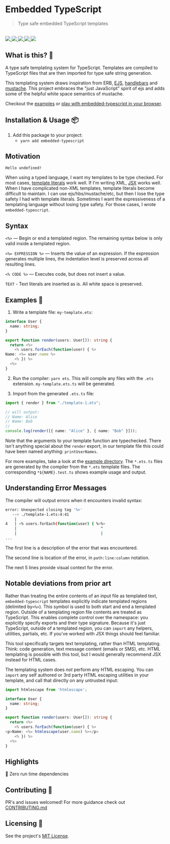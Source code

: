 # Embedded TypeScript

<blockquote>Type safe embedded TypeScript templates</blockquote>

<br />

<a href="https://www.npmjs.com/package/embedded-typescript">
  <img src="https://img.shields.io/npm/v/embedded-typescript.svg">
</a>
<a href="https://github.com/tatethurston/embedded-typescript/blob/master/LICENSE">
  <img src="https://img.shields.io/npm/l/embedded-typescript.svg">
</a>
<a href="https://bundlephobia.com/result?p=embedded-typescript">
  <img src="https://img.shields.io/bundlephobia/minzip/embedded-typescript">
</a>
<a href="https://www.npmjs.com/package/embedded-typescript">
  <img src="https://img.shields.io/npm/dy/embedded-typescript.svg">
</a>
<a href="https://github.com/tatethurston/embedded-typescript/actions/workflows/ci.yml">
  <img src="https://github.com/tatethurston/embedded-typescript/actions/workflows/ci.yml/badge.svg">
</a>

## What is this? 🧐

A type safe templating system for TypeScript. Templates are compiled to TypeScript files that are then imported for type safe string generation.

This templating system draws inspiration from ERB, [EJS](https://ejs.co/), [handlebars](https://handlebarsjs.com/) and [mustache](https://github.com/janl/mustache.js). This project embraces the "just JavaScript" spirit of ejs and adds some of the helpful white space semantics of mustache.

Checkout the [examples](#examples-) or [play with embedded-typescript in your browser](https://codesandbox.io/s/ets-playground-9mzk8).

## Installation & Usage 📦

1. Add this package to your project:
   - `yarn add embedded-typescript`

## Motivation

`Hello undefined!`

When using a typed language, I want my templates to be type checked. For most cases, [template literals](https://developer.mozilla.org/en-US/docs/Web/JavaScript/Reference/Template_literals) work well. If I'm writing XML, [JSX](https://www.typescriptlang.org/docs/handbook/jsx.html) works well. When I have complicated non-XML templates, template literals become difficult to maintain. I can use ejs/hbs/mustache/etc, but then I lose the type safety I had with template literals. Sometimes I want the expressiveness of a templating language without losing type safety. For those cases, I wrote `embedded-typescript`.

## Syntax

`<%>` — Begin or end a templated region. The remaining syntax below is only valid inside a templated region.

`<%= EXPRESSION %>` — Inserts the value of an expression. If the expression generates multiple lines, the indentation level is preserved across all resulting lines.

`<% CODE %>` — Executes code, but does not insert a value.

`TEXT` - Text literals are inserted as is. All white space is preserved.

## Examples 🚀

1. Write a template file: `my-template.ets`:

```typescript
interface User {
  name: string;
}

export function render(users: User[]): string {
  return <%>
    <% users.forEach(function(user) { %>
Name: <%= user.name %>
    <% }) %>
  <%>
}
```

2. Run the compiler: `yarn ets`. This will compile any files with the `.ets` extension. `my-template.ets.ts` will be generated.

3. Import from the generated `.ets.ts` file:

```typescript
import { render } from "./template-1.ets";

// will output:
// Name: Alice
// Name: Bob
//
console.log(render([{ name: "Alice" }, { name: "Bob" }]));
```

Note that the arguments to your template function are typechecked. There isn't anything special about the `render` export, in our template file this could have been named anything: `printUserNames`.

For more examples, take a look at the [example directory](https://github.com/tatethurston/embedded-typescript/blob/main/example). The `*.ets.ts` files are generated by the compiler from the `*.ets` template files. The corresponding `*${NAME}.test.ts` shows example usage and output.

## Understanding Error Messages

The compiler will output errors when it encounters invalid syntax:

```sh
error: Unexpected closing tag '%>'
   --> ./template-1.ets:4:41
    |
4   | <% users.forEach(function(user) { %>%>
    |                                     ^
    |                                     |
...
```

The first line is a description of the error that was encountered.

The second line is location of the error, in `path:line:column` notation.

The next 5 lines provide visual context for the error.

## Notable deviations from prior art

Rather than treating the entire contents of an input file as templated text, `embedded-typescript` templates explicitly indicate templated regions (delimited by`<%>`). This symbol is used to both start and end a templated region. Outside of a templating region file contents are treated as TypeScript. This enables complete control over the namespace: you explicitly specify exports and their type signature. Because it's just TypeScript, outside of a templated region, you can `import` any helpers, utilities, partials, etc. If you've worked with JSX things should feel familiar.

This tool specifically targets text templating, rather than HTML templating. Think: code generation, text message content (emails or SMS), etc. HTML templating is possible with this tool, but I would generally recommend JSX instead for HTML cases.

The templating system does _not_ perform any HTML escaping. You can `import` any self authored or 3rd party HTML escaping utilities in your template, and call that directly on any untrusted input:

```typescript
import htmlescape from 'htmlescape';

interface User {
  name: string;
}

export function render(users: User[]): string {
  return <%>
    <% users.forEach(function(user) { %>
<p>Name: <%= htmlescape(user.name) %></p>
    <% }) %>
  <%>
}
```

## Highlights

🎁 Zero run time dependencies

## Contributing 👫

PR's and issues welcomed! For more guidance check out [CONTRIBUTING.md](https://github.com/tatethurston/embedded-typescript/blob/master/CONTRIBUTING.md)

## Licensing 📃

See the project's [MIT License](https://github.com/tatethurston/embedded-typescript/blob/master/LICENSE).
